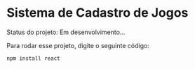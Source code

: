 <h1>Sistema de Cadastro de Jogos</h1>
<p>Status do projeto: Em desenvolvimento...</p>


Para rodar esse projeto, digite o seguinte código:

```
npm install react
```
